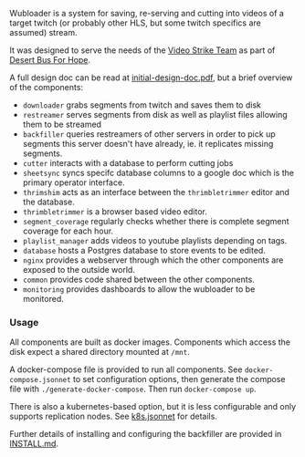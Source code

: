 Wubloader is a system for saving, re-serving and cutting into videos of a target
twitch (or probably other HLS, but some twitch specifics are assumed) stream.

It was designed to serve the needs of the [Video Strike Team](https://vst.ninja)
as part of [Desert Bus For Hope](https://desertbus.org).

A full design doc can be read at [initial-design-doc.pdf](./initial-design-doc.pdf),
but a brief overview of the components:

* `downloader` grabs segments from twitch and saves them to disk
* `restreamer` serves segments from disk as well as playlist files allowing them to be streamed
* `backfiller` queries restreamers of other servers in order to pick up segments this server doesn't have already,
  ie. it replicates missing segments.
* `cutter` interacts with a database to perform cutting jobs
* `sheetsync` syncs specifc database columns to a google doc which is the primary operator interface.
* `thrimshim` acts as an interface between the `thrimbletrimmer` editor and the database.
* `thrimbletrimmer` is a browser based video editor.
* `segment_coverage` regularly checks whether there is complete segment coverage for each hour. 
* `playlist_manager` adds videos to youtube playlists depending on tags.
* `database` hosts a Postgres database to store events to be edited.
* `nginx` provides a webserver through which the other components are exposed to the outside world.
* `common` provides code shared between the other components.
* `monitoring` provides dashboards to allow the wubloader to be monitored.

### Usage

All components are built as docker images.
Components which access the disk expect a shared directory mounted at `/mnt`.

A docker-compose file is provided to run all components. See `docker-compose.jsonnet`
to set configuration options, then generate the compose file with `./generate-docker-compose`.
Then run `docker-compose up`.

There is also a kubernetes-based option, but it is less configurable and only supports replication nodes.
See [k8s.jsonnet](./k8s.jsonnet) for details.

Further details of installing and configuring the backfiller are provided in [INSTALL.md](./INSTALL.md).

